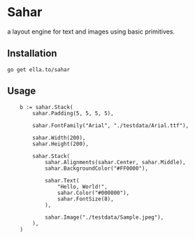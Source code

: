 # Sahar

a layout engine for text and images using basic primitives.

## Installation

```
go get ella.to/sahar
```

## Usage

```golang
	b := sahar.Stack(
		sahar.Padding(5, 5, 5, 5),

		sahar.FontFamily("Arial", "./testdata/Arial.ttf"),

		sahar.Width(200),
		sahar.Height(200),

		sahar.Stack(
			sahar.Alignments(sahar.Center, sahar.Middle),
			sahar.BackgroundColor("#FF0000"),

			sahar.Text(
				"Hello, World!",
				sahar.Color("#000000"),
				sahar.FontSize(8),
			),

			sahar.Image("./testdata/Sample.jpeg"),
		),
	)
```
